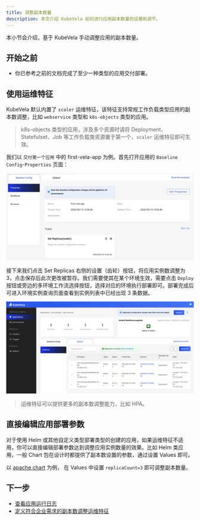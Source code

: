 ```yaml
---
title: 调整副本数量
description: 本文介绍 KubeVela 如何进行应用副本数量的设置和调节。
---
```


本小节会介绍，基于 KubeVela 手动调整应用的副本数量。

## 开始之前

- 你已参考之前的文档完成了至少一种类型的应用交付部署。

## 使用运维特征

KubeVela 默认内置了 `scaler` 运维特征，该特征支持常规工作负载类型应用的副本数调整，比如 `webservice` 类型和 `k8s-objects` 类型的应用。

> k8s-objects 类型的应用，涉及多个资源时请将 Deployment、Statefulset、Job 等工作负载类资源置于第一个，`scaler` 运维特征即可生效。

我们以 `交付第一个应用` 中的 first-vela-app 为例。首先打开应用的 `Baseline Config`-`Properties` 页面：

![app-trait-scaler](../resources/app-scaler.jpg)

接下来我们点击 Set Replicas 右侧的设置（齿轮）按钮，将应用实例数调整为 3，点击保存后此次更改被暂存。我们需要使其在某个环境生效，需要点击 `Deploy` 按钮或旁边的多环境工作流选择按钮，选择对应的环境执行部署即可。部署完成后可进入环境实例查询页面查看到实例列表中已经出现 3 条数据。

![instance-trait-scaler](../resources/instance-trait-scaler.jpg)

> 运维特征可以提供更多的副本数调整能力，比如 HPA。

## 直接编辑应用部署参数

对于使用 Helm 或其他自定义类型部署类型的创建的应用，如果运维特征不适用，你可以直接编辑部署参数达到调整应用实例数量的效果。比如 Helm 类应用，一般 Chart 包在设计时都提供了副本数设置的参数，通过设置 Values 即可。

以 [apache chart](https://github.com/bitnami/charts/tree/master/bitnami/apache) 为例， 在 Values 中设置 `replicaCount=3` 即可调整副本数量。

## 下一步

- [查看应用运行日志](../how-to/dashboard/application/get-application-log.md)
- [定义符合企业需求的副本数调整运维特征](../platform-engineers/traits/customize-trait.md)

